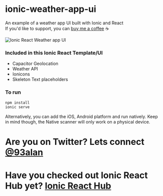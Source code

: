 # ionic-weather-app-ui
An example of a weather app UI built with Ionic and React
<br />
If you'd like to support, you can <a className="link" href="https://www.buymeacoffee.com/ionicreacthub" target="_blank" rel="noopener">buy me a coffee</a> ☕️

![Ionic React Weather app UI](https://repository-images.githubusercontent.com/436266987/44be15b9-0df7-4365-aedb-4f6585f9f422)

### Included in this Ionic React Template/UI
* Capacitor Geolocation
* Weather API
* Ionicons
* Skeleton Text placeholders

### To run

```javascript
npm install
ionic serve
```

Alternatively, you can add the iOS, Android platform and run natively. Keep in mind though, the Native scanner will only work on a physical device.

# Are you on Twitter? Lets connect [@93alan](https://twitter.com/93alan)
# Have you checked out Ionic React Hub yet? [Ionic React Hub](https://ionicreacthub.com)
